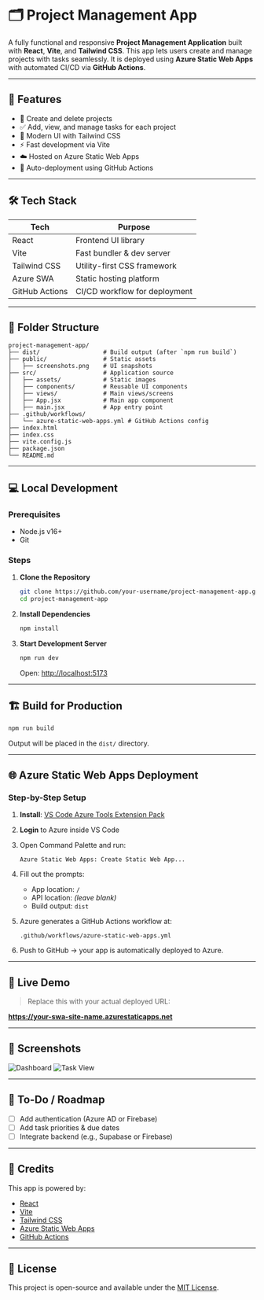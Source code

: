 
# 🗂️ Project Management App

A fully functional and responsive **Project Management Application** built with **React**, **Vite**, and **Tailwind CSS**. This app lets users create and manage projects with tasks seamlessly. It is deployed using **Azure Static Web Apps** with automated CI/CD via **GitHub Actions**.

---

## 🚀 Features

- 📁 Create and delete projects
- ✅ Add, view, and manage tasks for each project
- 🎨 Modern UI with Tailwind CSS
- ⚡ Fast development via Vite
- ☁️ Hosted on Azure Static Web Apps
- 🔄 Auto-deployment using GitHub Actions

---

## 🛠️ Tech Stack

| Tech            | Purpose                          |
|-----------------|----------------------------------|
| React           | Frontend UI library              |
| Vite            | Fast bundler & dev server        |
| Tailwind CSS    | Utility-first CSS framework      |
| Azure SWA       | Static hosting platform          |
| GitHub Actions  | CI/CD workflow for deployment    |

---

## 📁 Folder Structure

```
project-management-app/
├── dist/                  # Build output (after `npm run build`)
├── public/                # Static assets
│   ├── screenshots.png    # UI snapshots
├── src/                   # Application source
│   ├── assets/            # Static images
│   ├── components/        # Reusable UI components
│   ├── views/             # Main views/screens
│   ├── App.jsx            # Main app component
│   ├── main.jsx           # App entry point
├── .github/workflows/
│   └── azure-static-web-apps.yml # GitHub Actions config
├── index.html
├── index.css
├── vite.config.js
├── package.json
└── README.md
```

---

## 💻 Local Development

### Prerequisites
- Node.js v16+
- Git

### Steps

1. **Clone the Repository**
   ```bash
   git clone https://github.com/your-username/project-management-app.git
   cd project-management-app
   ```

2. **Install Dependencies**
   ```bash
   npm install
   ```

3. **Start Development Server**
   ```bash
   npm run dev
   ```
   Open: [http://localhost:5173](http://localhost:5173)

---

## 🏗️ Build for Production

```bash
npm run build
```

Output will be placed in the `dist/` directory.

---

## 🌐 Azure Static Web Apps Deployment

### Step-by-Step Setup

1. **Install**: [VS Code Azure Tools Extension Pack](https://marketplace.visualstudio.com/items?itemName=ms-vscode.vscode-node-azure-pack)
2. **Login** to Azure inside VS Code
3. Open Command Palette and run:
   ```
   Azure Static Web Apps: Create Static Web App...
   ```
4. Fill out the prompts:
   - App location: `/`
   - API location: *(leave blank)*
   - Build output: `dist`

5. Azure generates a GitHub Actions workflow at:
   ```
   .github/workflows/azure-static-web-apps.yml
   ```

6. Push to GitHub → your app is automatically deployed to Azure.

---

## 🔴 Live Demo

> Replace this with your actual deployed URL:

**https://your-swa-site-name.azurestaticapps.net**

---

## 📸 Screenshots

![Dashboard](./public/Screenshot-1.png)
![Task View](./public/Screenshot-2.png)

---

## 📌 To-Do / Roadmap

- [ ] Add authentication (Azure AD or Firebase)
- [ ] Add task priorities & due dates
- [ ] Integrate backend (e.g., Supabase or Firebase)

---

## 👏 Credits

This app is powered by:

- [React](https://reactjs.org)
- [Vite](https://vitejs.dev)
- [Tailwind CSS](https://tailwindcss.com)
- [Azure Static Web Apps](https://learn.microsoft.com/en-us/azure/static-web-apps/)
- [GitHub Actions](https://docs.github.com/en/actions)

---

## 📄 License

This project is open-source and available under the [MIT License](LICENSE).
